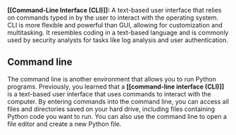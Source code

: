 **[[Command-Line Interface (CLI)]]:** A text-based user interface that relies on commands typed in by the user to interact with the operating system. CLI is more flexible and powerful than GUI, allowing for customization and multitasking. It resembles coding in a text-based language and is commonly used by security analysts for tasks like log analysis and user authentication.

## Command line

The command line is another environment that allows you to run Python programs. Previously, you learned that a **[[command-line interface (CLI)]]** is a text-based user interface that uses commands to interact with the computer. By entering commands into the command line, you can access all files and directories saved on your hard drive, including files containing Python code you want to run. You can also use the command line to open a file editor and create a new Python file.
